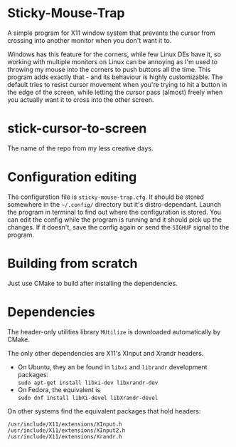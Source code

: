 # Sticky-Mouse-Trap
A simple program for X11 window system that prevents the cursor from crossing into another monitor when you don't want it to. 

Windows has this feature for the corners, while few Linux DEs have it, so working with multiple monitors on Linux can be annoying as I'm used to throwing my mouse into the corners to push buttons all the time. This program adds exactly that - and its behaviour is highly customizable. The default tries to resist cursor movement when you're trying to hit a button in the edge of the screen, while letting the cursor pass (almost) freely when you actually want it to cross into the other screen.

# stick-cursor-to-screen
The name of the repo from my less creative days.

# Configuration editing
The configuration file is `sticky-mouse-trap.cfg`. It should be stored somewhere in the `~/.config/` directory but it's distro-dependant. Launch the program in terminal to find out where the configuration is stored. You can edit the config while the program is running and it should pick up the changes. If it doesn't, save the config again or send the `SIGHUP` signal to the program.

# Building from scratch
Just use CMake to build after installing the dependencies.

# Dependencies
The header-only utilities library `MUtilize` is downloaded automatically by CMake.

The only other dependencies are X11's XInput and Xrandr headers.

* On Ubuntu, they an be found in `libxi` and `librandr` development packages:  
`sudo apt-get install libxi-dev libxrandr-dev`
* On Fedora, the equivalent is  
`sudo dnf install libXi-devel libXrandr-devel`

On other systems find the equivalent packages that hold headers:

```
/usr/include/X11/extensions/XInput.h  
/usr/include/X11/extensions/XInput2.h  
/usr/include/X11/extensions/Xrandr.h  
```
